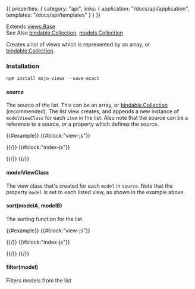 {{
  properties: {
    category: "api",
    links: {
      application: "/docs/api/application",
      templates: "/docs/api/templates"
    }
  }
}}

Extends [views.Base](/docs/api/viewsbase) <br />
See Also [bindable.Collection](/docs/api/bindablecollection), [models.Collection](/docs/api/modelscollection) <br />

Creates a list of views which is represented by an array, or [bindable.Collection](/docs/api/bindablecollection).

### Installation

```javascript
npm install mojo-views --save-exact
```

#### source

The source of the list. This can be an array, or [bindable.Collection](https://github.com/classdojo/bindable.js) (recommended).
The list view creates, and appends a new instance of `modelViewClass` for each `item` in the list. Also note that the source can be a reference to a source, *or* a property
which defines the source.

{{#example}}
{{#block:"view-js"}}
<!--
var views = require("mojo-views@0.2.x");

var ItemsView = views.List.extend({

  // point to items property
  source: "items",
  modelViewClass: views.Base.extend({
    paper: "item: {{ model.text }} <br />"
  })
});

module.exports = ItemsView;
-->
{{/}}
{{#block:"index-js"}}
<!--
var Application = require("mojo-application"),
bindable        = require("bindable"),
MainView        = require("./view");

var app = new Application();
app.use(require("mojo-views@0.2.x"), require("mojo-paperclip"));

// create the view, and populate it with models
preview.element.appendChild(new MainView({

  // items can be a bindable.Collection, or array. Items
  // in the array can be a bindable.Object, or regular object.
  items: [
    { text: "hello 1" },
    { text: "hello 2" },
    { text: "hello 3" }
  ]
}, app).render());
-->
{{/}}
{{/}}

#### modelViewClass

The view class that's created for each `model` in `source`. Note
that the property `model` is set to each listed view, as shown in the example above.

#### sort(modelA, modelB)

The sorting function for the list

{{#example}}
{{#block:"view-js"}}
<!--
var views = require("mojo-views@0.2.x");

var PeopleView = views.List.extend({
  source: "people",
  sort: function (a, b) {
    return a.get("age") > b.get("age") ? -1 : 1;
  },
  modelViewClass: views.Base.extend({
    paper: "{{model.name}} is {{model.age}} years old <br />"
  })
});

module.exports = PeopleView;
-->
{{/}}
{{#block:"index-js"}}
<!--
var Application = require("mojo-application"),
bindable        = require("bindable"),
MainView        = require("./view");

var app = new Application();
app.use(require("mojo-views@0.2.x"), require("mojo-paperclip"));

// create the view, and populate it with models
preview.element.appendChild(new MainView({

  // this example uses bindable.Collection & objects instead
  people: new bindable.Collection([
    new bindable.Object({ name: "John", age: 29 }),
    new bindable.Object({ name: "Jeff", age: 21  }),
    new bindable.Object({ name: "Ben", age: 23  })
  ])
}, app).render());
-->
{{/}}
{{/}}

#### filter(model)

Filters models from the list

<!--

TODO - example here
-->
